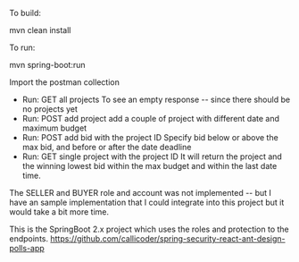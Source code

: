 

To build:

mvn clean install


To run:

mvn spring-boot:run


Import the postman collection 

* Run: GET all projects 
To see an empty response -- since there should be no projects yet
* Run: POST add project 
add a couple of project with different date and maximum budget
* Run: POST add bid with the project ID
Specify bid below or above the max bid, and before or after the date deadline
* Run: GET single project with the project ID
It will return the project and the winning lowest bid within the max budget and within the last date time.

The SELLER and BUYER role and account was not implemented -- but I have an sample implementation that I could integrate into this project but it would take a bit more time.  

This is the SpringBoot 2.x project which uses the roles and protection to the endpoints.
https://github.com/callicoder/spring-security-react-ant-design-polls-app


